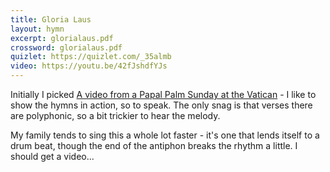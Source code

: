 ```yaml
---
title: Gloria Laus
layout: hymn
excerpt: glorialaus.pdf
crossword: glorialaus.pdf
quizlet: https://quizlet.com/_35almb
video: https://youtu.be/42fJshdfYJs
---
```


Initially I picked [A video from a Papal Palm Sunday at the Vatican](https://youtu.be/3jsKmfwkq_E) - I like to show the hymns in action, so to speak. The only snag is that verses there are polyphonic, so a bit trickier to hear the melody.

My family tends to sing this a whole lot faster - it's one that lends itself to a drum beat, though the end of the antiphon breaks the rhythm a little.  I should get a video...

